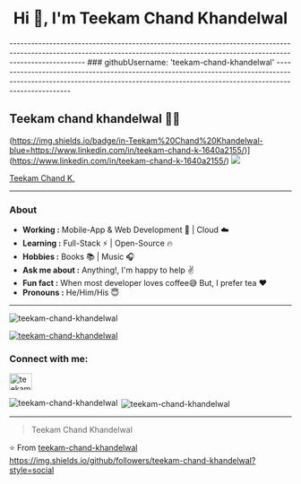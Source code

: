 
<!--
**teekam-chand-khandelwal/teekam-chand-khandelwal** is a ✨ _special_ ✨ repository because its `README.md` (this file) appears on your GitHub profile.

Here are some ideas to get you started:

- 🔭 I’m currently working on ...
- 🌱 I’m currently learning ...
- 👯 I’m looking to collaborate on ...
- 🤔 I’m looking for help with ...
- 💬 Ask me about ...
- 📫 How to reach me: ...
- 😄 Pronouns: ...
- ⚡ Fun fact: ...
-->

<h1 align="center">Hi 👋, I'm Teekam Chand Khandelwal</h1>
---------------------------------------------------------------------------------------------------------------------------------------------------------------------------------
   ### githubUsername: 'teekam-chand-khandelwal'
---------------------------------------------------------------------------------------------------------------------------------------------------------------------------------


## Teekam chand khandelwal 👨‍💻 
(https://img.shields.io/badge/in-Teekam%20Chand%20Khandelwal-blue=https://www.linkedin.com/in/teekam-chand-k-1640a2155/)](https://www.linkedin.com/in/teekam-chand-k-1640a2155/)  <a href="https://www.linkedin.com/in/teekam-chand-k-1640a2155/"><img src="https://img.shields.io/badge/in-Teekam%20Chand%20Khandelwal-blue"/></a>
<script src="https://platform.linkedin.com/badges/js/profile.js" async defer type="text/javascript"></script><div class="badge-base LI-profile-badge" data-locale="en_US" data-size="medium" data-theme="light" data-type="VERTICAL" data-vanity="teekam-chand-k-1640a2155" data-version="v1"><a class="badge-base__link LI-simple-link" href="https://in.linkedin.com/in/teekam-chand-k-1640a2155?trk=profile-badge">Teekam Chand K.</a></div>

---------------------------------------------------------------------------------------------------------------------------------------------------------------------------------
### About
-  **Working :** Mobile-App & Web Development :iphone: | Cloud :cloud: 
-  **Learning :** Full-Stack :zap: | Open-Source :fire:	
-  **Hobbies :** Books :books: | Music :headphones:
-  **Ask me about :** Anything!, I'm happy to help :v:
-  **Fun fact :** When most developer loves coffee:sweat_smile: But, I prefer tea :heart: 
-  **Pronouns :** He/Him/His :innocent:

---------------------------------------------------------------------------------------------------------------------------------------------------------------------------------

<p align="left"> <img src="https://komarev.com/ghpvc/?username=teekam-chand-khandelwal&label=Profile%20views&color=0e75b6&style=flat" alt="teekam-chand-khandelwal" /> </p>

<p align="left"> <a href="https://github.com/ryo-ma/github-profile-trophy"><img src="https://github-profile-trophy.vercel.app/?username=teekam-chand-khandelwal" alt="teekam-chand-khandelwal" /></a> </p>
<h3 align="left">Connect with me:</h3>
<p align="left">
<a href="https://linkedin.com/in/TEEKAM CHAND KHANDELWAL" target="blank"><img align="center" src="https://raw.githubusercontent.com/rahuldkjain/github-profile-readme-generator/neutral-icons/src/images/icons/Social/linked-in-alt.svg" alt="teekam chand khandelwal" height="30" width="40" /></a>
</p>

<p><img align="left" src="https://github-readme-stats.vercel.app/api/top-langs?username=teekam-chand-khandelwal&show_icons=true&locale=en&layout=compact" alt="teekam-chand-khandelwal" /></p>

<p>&nbsp;<img align="center" src="https://github-readme-stats.vercel.app/api?username=teekam-chand-khandelwal&show_icons=true&locale=en" alt="teekam-chand-khandelwal" /></p>



---------------------------------------------------------------------------------------------------------------------------------------------------------------------------------
> Teekam Chand Khandelwal

⭐️ From [teekam-chand-khandelwal](https://github.com/teekam-chand-khandelwal)
https://img.shields.io/github/followers/teekam-chand-khandelwal?style=social
